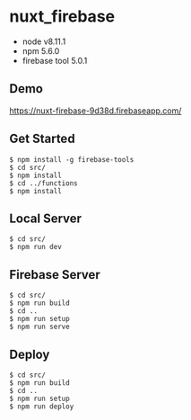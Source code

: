 # nuxt_firebase

* node v8.11.1
* npm 5.6.0
* firebase tool 5.0.1

## Demo
https://nuxt-firebase-9d38d.firebaseapp.com/

## Get Started
```
$ npm install -g firebase-tools
$ cd src/
$ npm install
$ cd ../functions
$ npm install
```

## Local Server
```
$ cd src/
$ npm run dev
```

## Firebase Server

```
$ cd src/
$ npm run build
$ cd ..
$ npm run setup
$ npm run serve
```

## Deploy
```
$ cd src/
$ npm run build
$ cd ..
$ npm run setup
$ npm run deploy
```
